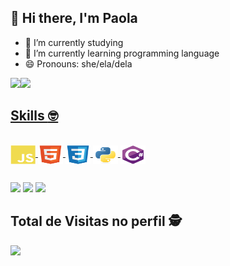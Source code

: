## 👋 Hi there, I'm Paola

- 🔭 I’m currently studying
- 🌱 I’m currently learning programming language
- 😄 Pronouns: she/ela/dela

<div>
  <a href="https://github.com/paola-rodrigues">
  <img height="150em" src="https://github-readme-stats.vercel.app/api?username=paola-rodrigues&show_icons=true&theme=dracula&include_all_commits=true&count_private=true"/><img height="150em" src="https://github-readme-stats.vercel.app/api/top-langs/?username=paola-rodrigues&layout=compact&langs_count=7&theme=dracula"/>
 

 </div>  
  
  
 ## Skills :nerd_face:
  <div style="display: inline_block"><br>
  <img align="center" alt="Rafa-Js" height="30" width="40" src="https://raw.githubusercontent.com/devicons/devicon/master/icons/javascript/javascript-plain.svg">
  <img align="center" alt="Rafa-HTML" height="30" width="40" src="https://raw.githubusercontent.com/devicons/devicon/master/icons/html5/html5-original.svg">
  <img align="center" alt="Rafa-CSS" height="30" width="40" src="https://raw.githubusercontent.com/devicons/devicon/master/icons/css3/css3-original.svg">
  <img align="center" alt="Rafa-Python" height="30" width="40" src="https://raw.githubusercontent.com/devicons/devicon/master/icons/python/python-original.svg">
  <img align="center" alt="Rafa-Csharp" height="30" width="40" src="https://raw.githubusercontent.com/devicons/devicon/master/icons/csharp/csharp-original.svg">
</div>


  ##  
  
  <div>
    
  <a href="https://www.instagram.com/" target="_blank"><img src="https://img.shields.io/badge/-Instagram-%23E4405F?style=for-the-badge&logo=instagram&logoColor=white" target="_blank"></a>
 	  <a href = "mailto:paola.vivvar@gmail.com"><img src="https://img.shields.io/badge/-Gmail-%23333?style=for-the-badge&logo=gmail&logoColor=white" target="_blank"></a>
  <a href="https://www.link" target="_blank"><img src="https://img.shields.io/badge/-LinkedIn-%230077B5?style=for-the-badge&logo=linkedin&logoColor=white" target="_blank"></a> 
 
     
  </div>  
  
  <div>

 ## Total de Visitas no perfil :detective: <br>

   <img alingn="center" src="https://profile-counter.glitch.me/paola-rodrigues/count.svg" />
  </div>  
  
  
